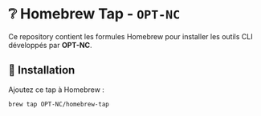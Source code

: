 # ❔ Homebrew Tap - `OPT-NC`

Ce repository contient les formules Homebrew pour installer les outils CLI développés par **OPT-NC**.

## 🚀 Installation

Ajoutez ce tap à Homebrew :

```sh
brew tap OPT-NC/homebrew-tap
```
